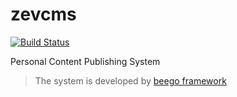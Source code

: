 # zevcms

[![Build Status](https://travis-ci.org/whitequark/ast.svg?branch=master)](https://travis-ci.org/whitequark/ast)

Personal Content Publishing System

> The system is developed by [beego framework](https://beego.me)

